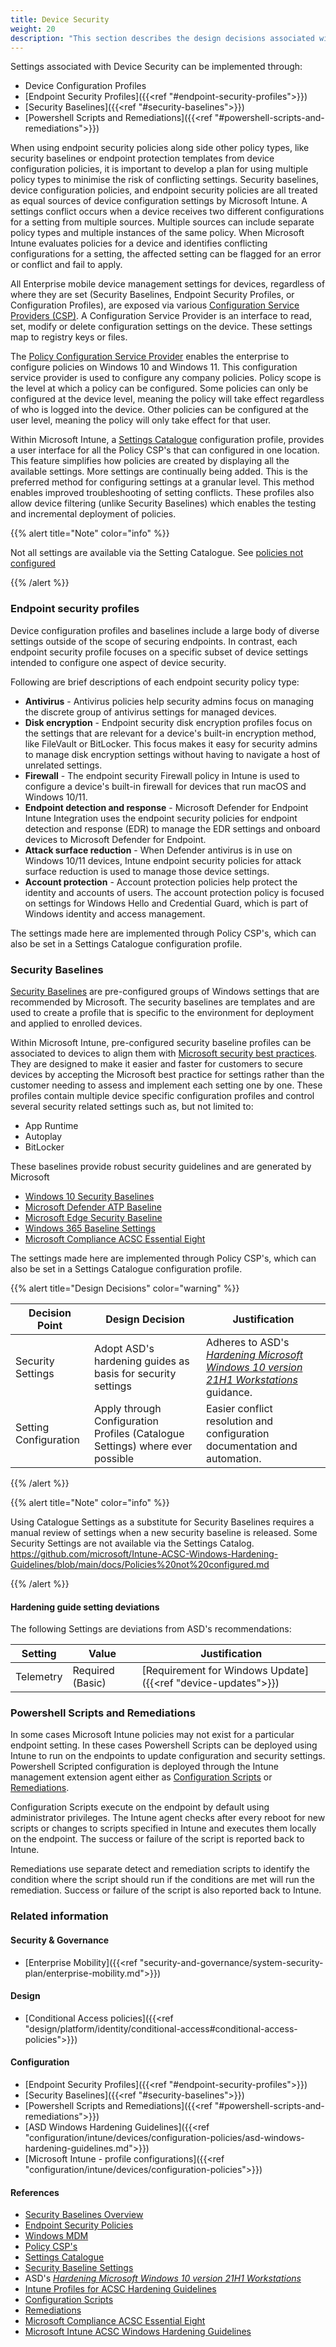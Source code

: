 ```yaml
---
title: Device Security
weight: 20
description: "This section describes the design decisions associated with Device Security for system(s) built using ASD's Blueprint for Secure Cloud."
---
```


Settings associated with Device Security can be implemented through:

* Device Configuration Profiles
* [Endpoint Security Profiles]({{<ref "#endpoint-security-profiles">}})
* [Security Baselines]({{<ref "#security-baselines">}})
* [Powershell Scripts and Remediations]({{<ref "#powershell-scripts-and-remediations">}})

When using endpoint security policies along side other policy types, like security baselines or endpoint protection templates from device configuration policies, it is important to develop a plan for using multiple policy types to minimise the risk of conflicting settings. Security baselines, device configuration policies, and endpoint security policies are all treated as equal sources of device configuration settings by Microsoft Intune. A settings conflict occurs when a device receives two different configurations for a setting from multiple sources. Multiple sources can include separate policy types and multiple instances of the same policy. When Microsoft Intune evaluates policies for a device and identifies conflicting configurations for a setting, the affected setting can be flagged for an error or conflict and fail to apply.

All Enterprise mobile device management settings for devices, regardless of where they are set (Security Baselines, Endpoint Security Profiles, or Configuration Profiles), are exposed via various [Configuration Service Providers (CSP)](https://docs.microsoft.com/windows/client-management/mdm/configuration-service-provider-reference). A Configuration Service Provider is an interface to read, set, modify or delete configuration settings on the device. These settings map to registry keys or files.

The [Policy Configuration Service Provider](https://docs.microsoft.com/windows/client-management/mdm/policy-configuration-service-provider) enables the enterprise to configure policies on Windows 10 and Windows 11. This configuration service provider is used to configure any company policies. Policy scope is the level at which a policy can be configured. Some policies can only be configured at the device level, meaning the policy will take effect regardless of who is logged into the device. Other policies can be configured at the user level, meaning the policy will only take effect for that user.

Within Microsoft Intune, a [Settings Catalogue](https://docs.microsoft.com/mem/intune/configuration/settings-catalog) configuration profile, provides a user interface for all the Policy CSP's that can configured in one location. This feature simplifies how policies are created by displaying all the available settings. More settings are continually being added. This is the preferred method for configuring settings at a granular level. This method enables improved troubleshooting of setting conflicts. These profiles also allow device filtering (unlike Security Baselines) which enables the testing and incremental deployment of policies.

{{% alert title="Note" color="info" %}}

Not all settings are available via the Setting Catalogue. See [policies not configured](https://github.com/microsoft/Intune-ACSC-Windows-Hardening-Guidelines/blob/main/docs/Policies%20not%20configured.md)

{{% /alert %}}

### Endpoint security profiles

Device configuration profiles and baselines include a large body of diverse settings outside of the scope of securing endpoints. In contrast, each endpoint security profile focuses on a specific subset of device settings intended to configure one aspect of device security.

Following are brief descriptions of each endpoint security policy type:

* **Antivirus** - Antivirus policies help security admins focus on managing the discrete group of antivirus settings for managed devices.
* **Disk encryption** - Endpoint security disk encryption profiles focus on the settings that are relevant for a device's built-in encryption method, like FileVault or BitLocker. This focus makes it easy for security admins to manage disk encryption settings without having to navigate a host of unrelated settings.
* **Firewall** - The endpoint security Firewall policy in Intune is used to configure a device's built-in firewall for devices that run macOS and Windows 10/11.
* **Endpoint detection and response** - Microsoft Defender for Endpoint Intune Integration uses the endpoint security policies for endpoint detection and response (EDR) to manage the EDR settings and onboard devices to Microsoft Defender for Endpoint.
* **Attack surface reduction** - When Defender antivirus is in use on Windows 10/11 devices, Intune endpoint security policies for attack surface reduction is used to manage those device settings.
* **Account protection** - Account protection policies help protect the identity and accounts of users. The account protection policy is focused on settings for Windows Hello and Credential Guard, which is part of Windows identity and access management.

The settings made here are implemented through Policy CSP's, which can also be set in a Settings Catalogue configuration profile.

### Security Baselines

[Security Baselines](https://learn.microsoft.com/mem/intune/protect/security-baselines) are pre-configured groups of Windows settings that are recommended by Microsoft. The security baselines are templates and are used to create a profile that is specific to the environment for deployment and applied to enrolled devices.

Within Microsoft Intune, pre-configured security baseline profiles can be associated to devices to align them with [Microsoft security best practices](https://learn.microsoft.com/mem/intune/protect/endpoint-security). They are designed to make it easier and faster for customers to secure devices by accepting the Microsoft best practice for settings rather than the customer needing to assess and implement each setting one by one. These profiles contain multiple device specific configuration profiles and control several security related settings such as, but not limited to:

* App Runtime
* Autoplay
* BitLocker

These baselines provide robust security guidelines and are generated by Microsoft

* [Windows 10 Security Baselines](https://docs.microsoft.com/mem/intune/protect/security-baseline-settings-mdm-all?pivots=november-2021)
* [Microsoft Defender ATP Baseline](https://docs.microsoft.com/mem/intune/protect/security-baseline-settings-defender-atp?pivots=atp-december-2020)
* [Microsoft Edge Security Baseline](https://docs.microsoft.com/mem/intune/protect/security-baseline-settings-edge?pivots=edge-october-2019)
* [Windows 365 Baseline Settings](https://docs.microsoft.com/mem/intune/protect/security-baseline-settings-windows-365)
* [Microsoft Compliance ACSC Essential Eight](https://learn.microsoft.com/compliance/essential-eight/e8-overview)

The settings made here are implemented through Policy CSP's, which can also be set in a Settings Catalogue configuration profile.

{{% alert title="Design Decisions" color="warning" %}}

| Decision Point        | Design Decision                                                               | Justification                                                                                                                                                      |
| --------------------- | ----------------------------------------------------------------------------- | ------------------------------------------------------------------------------------------------------------------------------------------------------------------ |
| Security Settings     | Adopt ASD's hardening guides as basis for security settings                    | Adheres to ASD's [*Hardening Microsoft Windows 10 version 21H1 Workstations*](https://www.cyber.gov.au/acsc/view-all-content/publications/hardening-microsoft-windows-10-version-21h1-workstations) guidance. |
| Setting Configuration | Apply through Configuration Profiles (Catalogue Settings) where ever possible | Easier conflict resolution and configuration documentation and automation.                                                                           |

{{% /alert %}}

{{% alert title="Note" color="info" %}}

Using Catalogue Settings as a substitute for Security Baselines requires a manual review of settings when a new security baseline is released. Some Security Settings are not available via the Settings Catalog. https://github.com/microsoft/Intune-ACSC-Windows-Hardening-Guidelines/blob/main/docs/Policies%20not%20configured.md

{{% /alert %}}

#### Hardening guide setting deviations

The following Settings are deviations from ASD's recommendations:

| Setting   | Value            | Justification                                                 |
| --------- | ---------------- | ------------------------------------------------------------- |
| Telemetry | Required (Basic) | [Requirement for Windows Update]({{<ref "device-updates">}}) |

### Powershell Scripts and Remediations

In some cases Microsoft Intune policies may not exist for a particular endpoint setting. In these cases Powershell Scripts can be deployed using Intune to run on the endpoints to update configuration and security settings. Powershell Scripted configuration is deployed through the Intune management extension agent either as [Configuration Scripts](https://learn.microsoft.com/mem/intune/apps/intune-management-extension) or [Remediations](https://learn.microsoft.com/mem/intune/fundamentals/remediations).

Configuration Scripts execute on the endpoint by default using administrator privileges. The Intune agent checks after every reboot for new scripts or changes to scripts specified in Intune and executes them locally on the endpoint. The success or failure of the script is reported back to Intune.

Remediations use separate detect and remediation scripts to identify the condition where the script should run if the conditions are met will run the remediation. Success or failure of the script is also reported back to Intune.

### Related information

#### Security & Governance

* [Enterprise Mobility]({{<ref "security-and-governance/system-security-plan/enterprise-mobility.md">}})

#### Design

* [Conditional Access policies]({{<ref "design/platform/identity/conditional-access#conditional-access-policies">}})

#### Configuration

* [Endpoint Security Profiles]({{<ref "#endpoint-security-profiles">}})
* [Security Baselines]({{<ref "#security-baselines">}})
* [Powershell Scripts and Remediations]({{<ref "#powershell-scripts-and-remediations">}})
* [ASD Windows Hardening Guidelines]({{<ref "configuration/intune/devices/configuration-policies/asd-windows-hardening-guidelines.md">}})
* [Microsoft Intune - profile configurations]({{<ref "configuration/intune/devices/configuration-policies">}})

#### References

* [Security Baselines Overview](https://docs.microsoft.com/mem/intune/protect/security-baselines)
* [Endpoint Security Policies](https://docs.microsoft.com/mem/intune/protect/endpoint-security-policy)
* [Windows MDM](https://docs.microsoft.com/windows/client-management/mdm/windows-mdm-enterprise-settings)
* [Policy CSP's](https://docs.microsoft.com/windows/client-management/mdm/policy-configuration-service-provider)
* [Settings Catalogue](https://docs.microsoft.com/mem/intune/configuration/settings-catalog)
* [Security Baseline Settings](https://docs.microsoft.com/mem/intune/protect/security-baseline-settings-mdm-all?pivots=november-2021)
* ASD's [*Hardening Microsoft Windows 10 version 21H1 Workstations*](https://www.cyber.gov.au/acsc/view-all-content/publications/hardening-microsoft-windows-10-version-21h1-workstations)
* [Intune Profiles for ACSC Hardening Guidelines](https://github.com/microsoft/Intune-ACSC-Windows-Hardening-Guidelines)
* [Configuration Scripts](https://learn.microsoft.com/mem/intune/apps/intune-management-extension)
* [Remediations](https://learn.microsoft.com/mem/intune/fundamentals/remediations)
* [Microsoft Compliance ACSC Essential Eight](https://learn.microsoft.com/compliance/essential-eight/e8-overview)
* [Microsoft Intune ACSC Windows Hardening Guidelines](https://github.com/microsoft/Intune-ACSC-Windows-Hardening-Guidelines)

